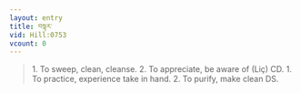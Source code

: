 ```yaml
---
layout: entry
title: བསྟར་
vid: Hill:0753
vcount: 0
---
```


> 1\.
 To sweep, clean, cleanse\.
 2\.
 To appreciate, be aware of (Liç) CD\.
 1\.
 To practice, experience take in hand\.
 2\.
 To purify, make clean DS\.

